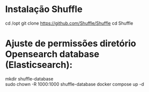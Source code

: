 # Instalação Shuffle
cd /opt 
git clone https://github.com/Shuffle/Shuffle
cd Shuffle

# Ajuste de permissões diretório Opensearch database (Elasticsearch):
mkdir shuffle-database   
sudo chown -R 1000:1000 shuffle-database 
docker compose up -d
